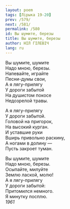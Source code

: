 ```yaml
---
layout: poem
tags: [Лірыка 19-20]
prev: /579/
next: /581/
permalink: /580
id: Вы шумите, березы
title: Вы шумите, березы
author: НІЛ ГІЛЕВІЧ
lang: ru
---
```



Вы шумите, шумите  
Надо мною, березы.  
Напевайте, играйте  
Песни-думы свои,  
А я лягу-прилягу  
У дороги забытой  
На душистом покосе  
Недозрелой травы.  

А я лягу-прилягу  
У дороги забытой.  
Головой на пригорок,  
На высокий курган.  
И уставшие руки  
Вширь привольно раскину,  
А ногами в долину —   
Пусть закроет туман.  

Вы шумите, шумите  
Надо мною, березы.  
Осыпайте, милуйте  
Землю лаской, молю!  
А я лягу-прилягу  
У дороги забытой:  
Притомился немного.  
Я минутку посплю.  
*1961*  
